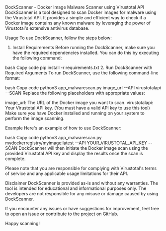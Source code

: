DockScanner - Docker Image Malware Scanner using Virustotal API
DockScanner is a tool designed to scan Docker images for malware using the Virustotal API. It provides a simple and efficient way to check if a Docker image contains any known malware by leveraging the power of Virustotal's extensive antivirus database.

Usage
To use DockScanner, follow the steps below:

1. Install Requirements
Before running the DockScanner, make sure you have the required dependencies installed. You can do this by executing the following command:

bash
Copy code
pip install -r requirements.txt
2. Run DockScanner with Required Arguments
To run DockScanner, use the following command-line format:

bash
Copy code
python3 app_malwarescan.py image_url --API virustotalapi --SCAN
Replace the following placeholders with appropriate values:

image_url: The URL of the Docker image you want to scan.
virustotalapi: Your Virustotal API key. (You must have a valid API key to use this tool)
Make sure you have Docker installed and running on your system to perform the image scanning.

Example
Here's an example of how to use DockScanner:

bash
Copy code
python3 app_malwarescan.py mydockerregistry/myimage:latest --API YOUR_VIRUSTOTAL_API_KEY --SCAN
DockScanner will then initiate the Docker image scan using the provided Virustotal API key and display the results once the scan is complete.

Please note that you are responsible for complying with Virustotal's terms of service and any applicable usage limitations for their API.

Disclaimer
DockScanner is provided as-is and without any warranties. The tool is intended for educational and informational purposes only. The developers are not responsible for any misuse or damage caused by using DockScanner.

If you encounter any issues or have suggestions for improvement, feel free to open an issue or contribute to the project on GitHub.

Happy scanning!
